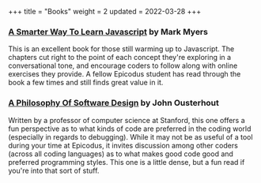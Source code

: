 +++
title = "Books"
weight = 2
updated = 2022-03-28
+++

### [A Smarter Way To Learn Javascript](https://read.amazon.com/kp/embed?asin=B00H1W9I6C&preview=newtab&linkCode=kpe&ref_=cm_sw_r_kb_dp_5C7NJTNHAJAK9YQQV2J3) by Mark Myers   

This is an excellent book for those still warming up to Javascript. The chapters cut right to the point of each concept they're exploring in a conversational tone, and encourage coders to follow along with online exercises they provide. A fellow Epicodus student has read through the book a few times and still finds great value in it.

### [A Philosophy Of Software Design](https://read.amazon.com/kp/embed?asin=B07N1XLQ7D&preview=newtab&linkCode=kpe&ref_=cm_sw_r_kb_dp_WD8RZY262E7JB1ZQA0WX) by John Ousterhout

Written by a professor of computer science at Stanford, this one offers a fun perspective as to what kinds of code are preferred in the coding world (especially in regards to debugging). While it may not be as useful of a tool during your time at Epicodus, it invites discussion among other coders (across all coding languages) as to what makes good code good and preferred programming styles. This one is a little dense, but a fun read if you're into that sort of stuff.